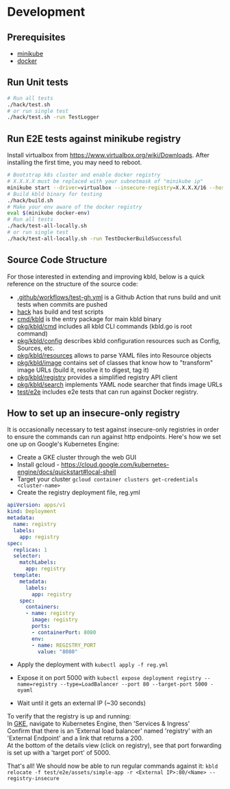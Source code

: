 # Development

## Prerequisites

- [minikube](https://minikube.sigs.k8s.io/docs/)
- [docker](https://www.docker.com/)

## Run Unit tests
```bash
# Run all tests
./hack/test.sh
# or run single test
./hack/test.sh -run TestLogger
```

## Run E2E tests against minikube registry
Install virtualbox from https://www.virtualbox.org/wiki/Downloads. After installing the first time, you may need to reboot.
```bash
# Bootstrap k8s cluster and enable docker registry
# X.X.X.X must be replaced with your subnetmask of "minikube ip"
minikube start --driver=virtualbox --insecure-registry=X.X.X.X/16 --host-only-cidr "192.168.59.1/24"
# Build kbld binary for testing
./hack/build.sh
# Make your env aware of the docker registry
eval $(minikube docker-env)
# Run all tests
./hack/test-all-locally.sh
# or run single test
./hack/test-all-locally.sh -run TestDockerBuildSuccessful
```

## Source Code Structure

For those interested in extending and improving kbld, below is a quick reference on the structure of the source code:

- [.github/workflows/test-gh.yml](https://github.com/vmware-tanzu/carvel-kbld/blob/develop/.github/workflows/test-gh.yml) is a Github Action that runs build and unit tests when commits are pushed
- [hack](https://github.com/vmware-tanzu/carvel-kbld/tree/develop/hack) has build and test scripts
- [cmd/kbld](https://github.com/vmware-tanzu/carvel-kbld/blob/develop/cmd/kbld) is the entry package for main kbld binary
- [pkg/kbld/cmd](https://github.com/vmware-tanzu/carvel-kbld/tree/develop/pkg/kbld/cmd) includes all kbld CLI commands (kbld.go is root command)
- [pkg/kbld/config](https://github.com/vmware-tanzu/carvel-kbld/tree/develop/pkg/kbld/config) describes kbld configuration resources such as Config, Sources, etc.
- [pkg/kbld/resources](https://github.com/vmware-tanzu/carvel-kbld/tree/develop/pkg/kbld/resources) allows to parse YAML files into Resource objects 
- [pkg/kbld/image](https://github.com/vmware-tanzu/carvel-kbld/tree/develop/pkg/kbld/image) contains set of classes that know how to "transform" image URLs (build it, resolve it to digest, tag it)
- [pkg/kbld/registry](https://github.com/vmware-tanzu/carvel-kbld/tree/develop/pkg/kbld/registry) provides a simplified registry API client
- [pkg/kbld/search](https://github.com/vmware-tanzu/carvel-kbld/tree/develop/pkg/kbld/search) implements YAML node searcher that finds image URLs
- [test/e2e](https://github.com/vmware-tanzu/carvel-kbld/tree/develop/test/e2e) includes e2e tests that can run against Docker registry.

## How to set up an insecure-only registry
It is occasionally necessary to test against insecure-only registries in order to ensure the commands can run against http endpoints.
Here's how we set one up on Google's Kubernetes Engine:


* Create a GKE cluster through the web GUI
* Install gcloud - https://cloud.google.com/kubernetes-engine/docs/quickstart#local-shell
* Target your cluster `gcloud container clusters get-credentials <cluster-name>`
* Create the registry deployment file, reg.yml
```yaml
apiVersion: apps/v1
kind: Deployment
metadata:
  name: registry
  labels:
    app: registry
spec:
  replicas: 1
  selector:
    matchLabels:
      app: registry
  template:
    metadata:
      labels:
        app: registry
    spec:
      containers:
      - name: registry
        image: registry
        ports:
        - containerPort: 8080
        env:
        - name: REGISTRY_PORT
          value: "8080"
```

* Apply the deployment with `kubectl apply -f reg.yml`

* Expose it on port 5000 with
`kubectl expose deployment registry --name=registry --type=LoadBalancer --port 80 --target-port 5000 -oyaml`

* Wait until it gets an external IP (~30 seconds)

To verify that the registry is up and running:\
In [GKE](https://console.cloud.google.com/), navigate to Kubernetes Engine, then 'Services & Ingress'\
Confirm that there is an 'External load balancer' named 'registry' with an 'External Endpoint' and a link that returns a 200.\
At the bottom of the details view (click on registry), see that port forwarding is set up with a 'target port' of 5000.

That's all!  We should now be able to run regular commands against it:
`kbld relocate -f test/e2e/assets/simple-app -r <External IP>:80/<Name> --registry-insecure`
